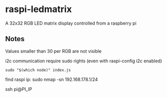 # raspi-ledmatrix
A 32x32 RGB LED matrix display controlled from a raspberry pi

## Notes

Values smaller than 30 per RGB are not visible

i2c communication require sudo rights (even with raspi-config i2c enabled)

```
sudo "$(which node)" index.js
```

find raspi ip:
sudo nmap -sn 192.168.178.1/24

ssh pi@PI_IP